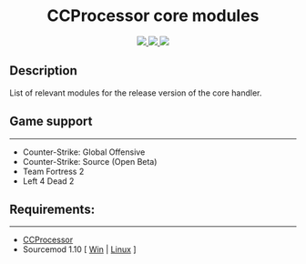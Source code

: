 <h1 align="center">CCProcessor core modules</h1>
<p align="center">
    <a href = "https://travis-ci.org/github/nyood/ccp-modules/requests" title = "Build Requests">
        <img src="https://travis-ci.org/nyood/ccp-modules.svg?branch=main" />
    </a>
    <a href = "https://discord.gg/ChTyPUG" title = "Online support">
        <img src="https://img.shields.io/discord/494942123548868609" />
    </a>
    <a href="https://github.com/nyood/ccp-modules/releases" title="Releases">
        <img src="https://img.shields.io/github/v/release/nyood/ccp-modules" />
    </a>
</p>

## Description
List of relevant modules for the release version of the core handler.

## Game support
---------
- Counter-Strike: Global Offensive
- Counter-Strike: Source (Open Beta)
- Team Fortress 2
- Left 4 Dead 2

## Requirements:
-------------
- [CCProcessor](https://github.com/nyood/ccprocessor/releases)
- Sourcemod 1.10 [ [Win](http://sourcemod.net/latest.php?os=windows&version=1.10) | [Linux](http://sourcemod.net/latest.php?os=linux&version=1.10) ]
